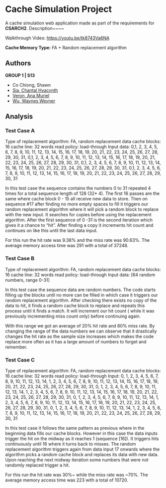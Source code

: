 # Cache Simulation Project
A cache simulation web application made as part of the requirements for __CSARCH2__.
Description~~~~

Walkthrough Video: https://youtu.be/tk8743Va6NA 

**Cache Memory Type:** FA + Random replacement algorithm

## Authors
**GROUP 1 | S13**
- Co Chiong, Shawn
- [Sia, Chantal Hyacynth](https://github.com/AisuChantal)
- [Veron, Ana Muriel](https://github.com/anamurielveron)
- [Wu, Waynes Weyner](https://github.com/Waynes-Wu)

## Analysis

### Test Case A
Type of replacement algorithm: FA, random replacement data
cache blocks: 16
cache line: 32 words
read policy: load-through
Input data: 0,1, 2, 3, 4, 5, 6, 7, 8, 9, 10, 11, 12, 13, 14, 15, 16, 17, 18, 19, 20, 21, 22, 23, 24, 25, 26, 27, 28, 29, 30, 31, 0,1, 2, 3, 4, 5, 6, 7, 8, 9, 10, 11, 12, 13, 14, 15, 16, 17, 18, 19, 20, 21, 22, 23, 24, 25, 26, 27, 28, 29, 30, 31, 0,1, 2, 3, 4, 5, 6, 7, 8, 9, 10, 11, 12, 13, 14, 15, 16, 17, 18, 19, 20, 21, 22, 23, 24, 25, 26, 27, 28, 29, 30, 31, 0,1, 2, 3, 4, 5, 6, 7, 8, 9, 10, 11, 12, 13, 14, 15, 16, 17, 18, 19, 20, 21, 22, 23, 24, 25, 26, 27, 28, 29, 30, 31

In this test case the sequence contains the numbers 0 to 31 repeated 4 times for a total sequence length of 128 (32* 4). The first 16 passes are the same where cache block 0 - 15 all receive new data to store. Then on sequence #17 after finding no more empty spaces to fill it triggers our random replacement algorithm where it will pick a random block to replace with the new input. It searches for copies  before using the replacement algorithm. After the first sequence of 0 -31 is the second iteration which gives it a chance to “hit”. After finding a copy it increments hit count and continues on like this until the last data input. 

For this run the hit rate was 9.38% and the miss rate was 90.63%. The average memory access time was 291 with a total of 37248.


### Test Case B
Type of replacement algorithm: FA, random replacement data
cache blocks: 16
cache line: 32 words
read policy: load-through
Input data: [64 random numbers, range 0-31]

In this test case the sequence data are random numbers. The code starts filling up the blocks until no more can be filled in which case it triggers our random replacement algorithm. After checking there exists no copy of the data to hit, it finds a random cache block to replace and repeats this process until it finds a match. It will increment our hit count ( while it was previously incrementing miss count only) before continuing again. 

With this range we got an average of 20% hit rate and 80% miss rate. 
By changing the range of the data numbers we can observe that it drastically changes the hit rate as the sample size increases which makes the code replace more often as it has a large amount of numbers to forget and remember. 

### Test Case C
Type of replacement algorithm: FA, random replacement data
cache blocks: 16
cache line: 32 words
read policy: load-through
Input: 0, 1, 2, 3, 4, 5, 6, 7, 8, 9, 10, 11, 12, 13, 14, 1, 2, 3, 4, 5, 6, 7, 8, 9, 10, 11, 12, 13, 14, 15, 16, 17, 18, 19, 20, 21, 22, 23, 24, 25, 26, 27, 28, 29, 30, 31, 0, 1, 2, 3, 4, 5, 6, 7, 8, 9, 10, 11, 12, 13, 14, 1, 2, 3, 4, 5, 6, 7, 8, 9, 10, 11, 12, 13, 14, 15, 16, 17, 18, 19, 20, 21, 22, 23, 24, 25, 26, 27, 28, 29, 30, 31, 0, 1, 2, 3, 4, 5, 6, 7, 8, 9, 10, 11, 12, 13, 14, 1, 2, 3, 4, 5, 6, 7, 8, 9, 10, 11, 12, 13, 14, 15, 16, 17, 18, 19, 20, 21, 22, 23, 24, 25, 26, 27, 28, 29, 30, 31, 0, 1, 2, 3, 4, 5, 6, 7, 8, 9, 10, 11, 12, 13, 14, 1, 2, 3, 4, 5, 6, 7, 8, 9, 10, 11, 12, 13, 14, 15, 16, 17, 18, 19, 20, 21, 22, 23, 24, 25, 26, 27, 28, 29, 30, 31

In this test case it follows the same pattern as previous where in the beginning data fills our cache blocks. However in this case the data inputs trigger the hit on the midway as it reaches 1 (sequence [16]). It triggers hits continuously until 16 where it turns back to misses. The random replacement algorithm triggers again from data input 17 onwards where the algorithm picks a random cache block and replaces its data with new data. Upon reaching the next midway iteration some numbers that were not randomly replaced trigger a hit.

For this run the hit rate was 30%~ while the miss rate was ~70%. The average memory access time was 223 with a total of 10720.
